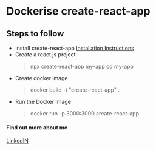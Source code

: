 # Dockerise create-react-app 
## Steps to follow
* Install create-react-app  [Installation Instructions](https://github.com/facebook/create-react-app) 
* Create a react.js project 
	> npx create-react-app my-app
	> cd my-app
* Create docker image 
	> docker build -t "create-react-app" .
* Run the Docker Image
	> docker run -p 3000:3000 create-react-app


#### Find out more about me

[LinkedIN](http://linkedin.com/in/askeralim) 